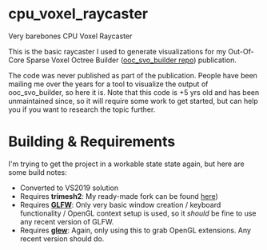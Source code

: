 # cpu_voxel_raycaster
Very barebones CPU Voxel Raycaster

This is the basic raycaster I used to generate visualizations for my Out-Of-Core Sparse Voxel Octree Builder ([ooc_svo_builder repo](https://github.com/Forceflow/ooc_svo_builder)) publication.

The code was never published as part of the publication. People have been mailing me over the years for a tool to visualize the output of ooc_svo_builder, so here it is. Note that this code is +5 yrs old and has been unmaintained since, so it will require some work to get started, but can help you if you want to research the topic further.

# Building & Requirements
I'm trying to get the project in a workable state state again, but here are some build notes:
 * Converted to VS2019 solution
 * Requires **trimesh2**: My ready-made fork can be found [here](https://github.com/Forceflow/trimesh2))
 * Requires **[GLFW](https://www.glfw.org/)**: Only very basic window creation / keyboard functionality / OpenGL context setup is used, so it _should_ be fine to use any recent version of GLFW.
 * Requires **[glew](http://glew.sourceforge.net/)**: Again, only using this to grab OpenGL extensions. Any recent version should do.
